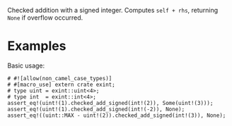 Checked addition with a signed integer. Computes `self + rhs`,
returning `None` if overflow occurred.

# Examples

Basic usage:

```
# #![allow(non_camel_case_types)]
# #[macro_use] extern crate exint;
# type uint = exint::uint<4>;
# type int  = exint::int<4>;
assert_eq!(uint!(1).checked_add_signed(int!(2)), Some(uint!(3)));
assert_eq!(uint!(1).checked_add_signed(int!(-2)), None);
assert_eq!((uint::MAX - uint!(2)).checked_add_signed(int!(3)), None);
```
